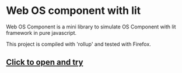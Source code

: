 # Web OS component with lit

Web OS Component is a mini library to simulate OS Component with lit framework in pure javascript.

This project is compiled with 'rollup' and tested with Firefox.

## [Click to open and try](mini.html)
